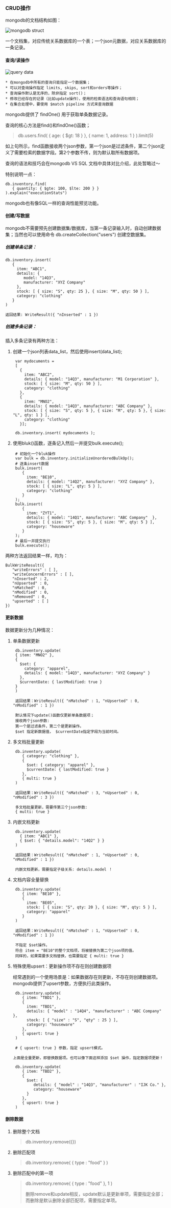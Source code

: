 ### CRUD操作
mongodb的文档结构如图：

![mongodb struct](http://docs.mongodb.org/manual/_images/crud-annotated-collection.png)

一个文档集，对应传统关系数据库的一个表；一个json元数据，对应关系数据库的一条记录。

#### **查询/读操作**

![query data](http://docs.mongodb.org/manual/_images/crud-query-stages.png)

	* 在mongodb中所有的查询只能指定一个数据集；
	* 可以对查询操作指定 limits, skips, sort和orders等操作；
	* 查询操作默认是无序的，除非指定 sort()；
	* 修改已经存在的记录（比如update操作），使用的检索语法和查询语句相同；
	* 在集合处理中，要使用 $match pipeline 方式来查询数据

mongodb提供了 findOne() 用于获取单条数据记录。

查询的核心方法是find()和findOne()函数；
> db.users.find( { age: { $gt: 18 } }, { name: 1, address: 1 } ).limit(5)

如上句所示，find函数接收两个json参数，第一个json是过滤条件，第二个json定义了需要检索的数据字段。第2个参数不传，则为默认取所有数据项。

查询的语法和技巧会在mongodb VS SQL 文档中具体对比介绍，此处暂略过〜

特别说明一点：

	db.inventory.find(
	   { quantity: { $gte: 100, $lte: 200 } }
	).explain("executionStats")

mongodb也有像SQL一样的查询性能预览功能。

#### **创建/写数据**

mongodb不需要预先创建数据集/数据库，当第一条记录输入时，自动创建数据集；当然也可以使用命令 db.createCollection("users") 创建空数据集。

##### 创建单条记录：
	
	db.inventory.insert(
	   {
	     item: "ABC1",
	     details: {
	        model: "14Q3",
	        manufacturer: "XYZ Company"
	     },
	     stock: [ { size: "S", qty: 25 }, { size: "M", qty: 50 } ],
	     category: "clothing"
	   }
	)
	
    返回结果: WriteResult({ "nInserted" : 1 })
	

##### 创建多条记录：

插入多条记录有两种方法：

1. 创建一个json列表data\_list，然后使用insert(data\_list);

		var mydocuments =
	    [
	      {
	        item: "ABC2",
	        details: { model: "14Q3", manufacturer: "M1 Corporation" },
	        stock: [ { size: "M", qty: 50 } ],
	        category: "clothing"
	      },
	      {
	        item: "MNO2",
	        details: { model: "14Q3", manufacturer: "ABC Company" },
	        stock: [ { size: "S", qty: 5 }, { size: "M", qty: 5 }, { size: "L", qty: 1 } ],
	        category: "clothing"
	      }];
	      
	    db.inventory.insert( mydocuments );

2. 使用bluk()函数，逐条记入然后一并提交bulk.execute();
		
		# 初始化一个bluk操作
		var bulk = db.inventory.initializeUnorderedBulkOp();
		# 逐条insert数据
		bulk.insert(
		   {
		     item: "BE10",
		     details: { model: "14Q2", manufacturer: "XYZ Company" },
		     stock: [ { size: "L", qty: 5 } ],
		     category: "clothing"
		   }
		);
		bulk.insert(
		   {
		     item: "ZYT1",
		     details: { model: "14Q1", manufacturer: "ABC Company"  },
		     stock: [ { size: "S", qty: 5 }, { size: "M", qty: 5 } ],
		     category: "houseware"
		   }
		);
		# 最后一并提交执行
		bulk.execute();

两种方法返回结果一样，均为：

	BulkWriteResult({
	   "writeErrors" : [ ],
	   "writeConcernErrors" : [ ],
	   "nInserted" : 2,
	   "nUpserted" : 0,
	   "nMatched" : 0,
	   "nModified" : 0,
	   "nRemoved" : 0,
	   "upserted" : [ ]
	})


#### **更新数据**
数据更新分为几种情况：

1. 单条数据更新

		db.inventory.update(
	    { item: "MNO2" },
	    {
	      $set: {
	        category: "apparel",
	        details: { model: "14Q3", manufacturer: "XYZ Company" }
	      },
	      $currentDate: { lastModified: true }
	    }
		)
		
		返回结果：WriteResult({ "nMatched" : 1, "nUpserted" : 0, "nModified" : 1 })
		
		默认情况下update()函数仅更新单条数据项；
		接收两个json参数: 
		第一个是过滤条件，第二个是更新操作。 
		$set 指定新数据值， $currentDate指定字段为当前时间。

2. 多文档批量更新

		db.inventory.update(
		   { category: "clothing" },
		   {
		     $set: { category: "apparel" },
		     $currentDate: { lastModified: true }
		   },
		   { multi: true }
		)
		
		返回结果：WriteResult({ "nMatched" : 3, "nUpserted" : 0, "nModified" : 3 })
		
		多文档批量更新，需要传第三个json参数:
		{ multi: true }

3. 内嵌文档更新

		db.inventory.update(
		  { item: "ABC1" },
		  { $set: { "details.model": "14Q2" } }
		)
		
		返回结果：WriteResult({ "nMatched" : 1, "nUpserted" : 0, "nModified" : 1 })
			
		内嵌文档更新，需要指定子级关系: details.model ！

4. 文档内容全量替换

		db.inventory.update(
		   { item: "BE10" },
		   {
		     item: "BE05",
		     stock: [ { size: "S", qty: 20 }, { size: "M", qty: 5 } ],
		     category: "apparel"
		   }
		)
		
		返回结果：WriteResult({ "nMatched" : 1, "nUpserted" : 0, "nModified" : 1 })
		
		不指定 $set操作。
		符合 item = "BE10"的整个文档项，将被替换为第二个json项的值。
		同样的，如果需要多文档替换，也需要指定 { multi: true }


5. 特殊使用upsert：更新操作项不存在则创建数据项

	经常遇到的一个使用场景是：如果数据存在则更新，不存在则创建数据项。
mongodb提供了upsert参数，方便执行此类操作。

		db.inventory.update(
		   { item: "TBD1" },
		   {
		     item: "TBD1",
		     details: { "model" : "14Q4", "manufacturer" : "ABC Company" },
		     stock: [ { "size" : "S", "qty" : 25 } ],
		     category: "houseware"
		   },
		   { upsert: true }
		)
		
	    # { upsert: true } 参数，指定 upsert模式。
	   
	   上面是全量更新，即替换数据项。也可以像下面这样添加 $set 操作，指定数据项更新！
	       
		db.inventory.update(
		   { item: "TBD2" },
		   {
		     $set: {
		        details: { "model" : "14Q3", "manufacturer" : "IJK Co." },
		        category: "houseware"
		     }
		   },
		   { upsert: true }
		)
		

#### **删除数据**

1. 删除整个文档 

	> db.inventory.remove({})

2. 删除匹配项
	
	> db.inventory.remove( { type : "food" } )

3. 删除匹配中的第一项

	> db.inventory.remove( { type : "food" }, 1 )
	>
	> 删除remove和update相反，update默认是更新单项，需要指定全部；
	而删除是默认删除全部匹配项，需要指定单项。

